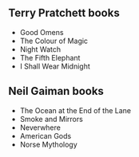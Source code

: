 ## Terry Pratchett books

- Good Omens
- The Colour of Magic
- Night Watch
- The Fifth Elephant
- I Shall Wear Midnight

## Neil Gaiman books

- The Ocean at the End of the Lane
- Smoke and Mirrors
- Neverwhere
- American Gods
- Norse Mythology
